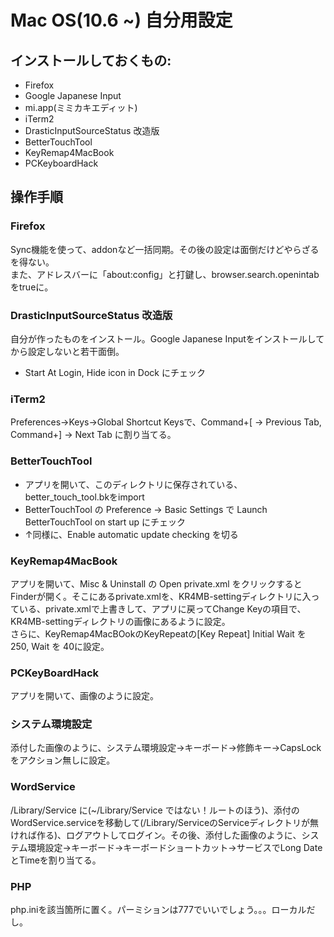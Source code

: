 # Mac OS(10.6 ~) 自分用設定

## インストールしておくもの:
* Firefox
* Google Japanese Input
* mi.app(ミミカキエディット)
* iTerm2
* DrasticInputSourceStatus 改造版
* BetterTouchTool
* KeyRemap4MacBook
* PCKeyboardHack

## 操作手順

### Firefox
Sync機能を使って、addonなど一括同期。その後の設定は面倒だけどやらざるを得ない。  
また、アドレスバーに「about:config」と打鍵し、browser.search.openintab をtrueに。

### DrasticInputSourceStatus 改造版
自分が作ったものをインストール。Google Japanese Inputをインストールしてから設定しないと若干面倒。
- Start At Login, Hide icon in Dock にチェック

### iTerm2
Preferences->Keys->Global Shortcut Keysで、Command+[ -> Previous Tab, Command+] -> Next Tab に割り当てる。

### BetterTouchTool
- アプリを開いて、このディレクトリに保存されている、better_touch_tool.bkをimport
- BetterTouchTool の Preference -> Basic Settings で Launch BetterTouchTool on start up にチェック
- ↑同様に、Enable automatic update checking を切る

### KeyRemap4MacBook
アプリを開いて、Misc & Uninstall の Open private.xml をクリックするとFinderが開く。そこにあるprivate.xmlを、KR4MB-settingディレクトリに入っている、private.xmlで上書きして、アプリに戻ってChange Keyの項目で、KR4MB-settingディレクトリの画像にあるように設定。  
さらに、KeyRemap4MacBOokのKeyRepeatの[Key Repeat] Initial Wait を 250, Wait を 40に設定。

### PCKeyBoardHack
アプリを開いて、画像のように設定。

### システム環境設定
添付した画像のように、システム環境設定→キーボード→修飾キー→CapsLockをアクション無しに設定。

### WordService
/Library/Service に(~/Library/Service ではない！ルートのほう)、添付のWordService.serviceを移動して(/Library/ServiceのServiceディレクトリが無ければ作る)、ログアウトしてログイン。その後、添付した画像のように、システム環境設定→キーボード→キーボードショートカット→サービスでLong DateとTimeを割り当てる。

### PHP
php.iniを該当箇所に置く。パーミションは777でいいでしょう。。。ローカルだし。
